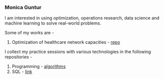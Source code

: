 ### Monica Guntur
I am interested in using optimization, operations research, data science and machine learning to solve real-world problems.

Some of my works are -

1. Optimization of healthcare network capacities - [repo](https://github.com/monicaguntur/healthcare-optimization-minizinc)

I collect my practice sessions with various technologies in the following repositories -

1. Programming - [algorithms](https://github.com/monicaguntur/study/tree/main/algorithms)
2. SQL - [link](https://github.com/monicaguntur/study/tree/main/sql)
